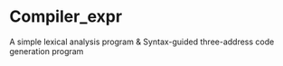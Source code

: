 # Compiler_expr
A simple lexical analysis program &amp; Syntax-guided three-address code generation program
